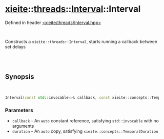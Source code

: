 # [xieite](../../../README.md)::[threads](../../threads.md)::[Interval](../Interval.md)::Interval
Defined in header [<xieite/threads/Interval.hpp>](../../../include/xieite/threads/Interval.hpp)

<br/>

Constructs a `xieite::threads::Interval`, starts running a callback between set delays

<br/><br/>

## Synopsis

<br/>

```cpp
Interval(const std::invocable<>& callback, const xieite::concepts::TemporalDuration auto duration) noexcept;
```
### Parameters
- `callback` - An `auto` constant reference, satisfying `std::invocable` with no arguments
- `duration` - An `auto` copy, satisfying `xieite::concepts::TemporalDuration`
